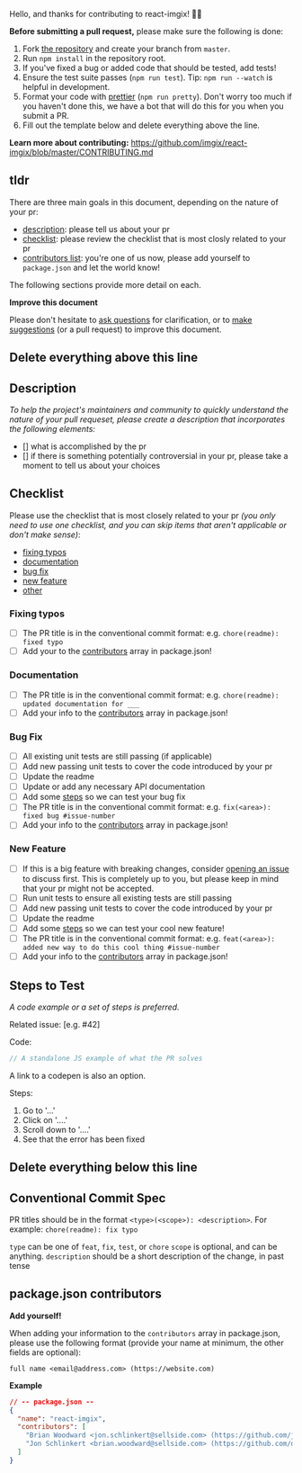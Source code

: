 Hello, and thanks for contributing to react-imgix! 🎉🙌

**Before submitting a pull request,** please make sure the following is done:

1.  Fork [the repository](https://github.com/imgix/react-imgix) and create your branch from `master`.
2.  Run `npm install` in the repository root.
3.  If you've fixed a bug or added code that should be tested, add tests!
4.  Ensure the test suite passes (`npm run test`). Tip: `npm run --watch` is helpful in development.
5.  Format your code with [prettier](https://github.com/prettier/prettier) (`npm run pretty`). Don't worry too much if you haven't done this, we have a bot that will do this for you when you submit a PR.
6.  Fill out the template below and delete everything above the line.

**Learn more about contributing:** https://github.com/imgix/react-imgix/blob/master/CONTRIBUTING.md

## tldr

There are three main goals in this document, depending on the nature of your pr:

- [description](#description): please tell us about your pr
- [checklist](#checklist): please review the checklist that is most closly related to your pr
- [contributors list](#packagejson-contributors): you're one of us now, please add yourself to `package.json` and let the world know!

The following sections provide more detail on each.

**Improve this document**

Please don't hesitate to [ask questions][issues] for clarification, or to [make suggestions][issues] (or a pull request) to improve this document.

## Delete everything above this line

## Description

_To help the project's maintainers and community to quickly understand the nature of your pull requeset, please create a description that incorporates the following elements:_

- [] what is accomplished by the pr
- [] if there is something potentially controversial in your pr, please take a moment to tell us about your choices

## Checklist

Please use the checklist that is most closely related to your pr _(you only need to use one checklist, and you can skip items that aren't applicable or don't make sense)_:

- [fixing typos]()
- [documentation]()
- [bug fix]()
- [new feature]()
- [other]()

### Fixing typos

- [ ] The PR title is in the conventional commit format: e.g. `chore(readme): fixed typo`
- [ ] Add your to the [contributors](#packagejson-contributors) array in package.json!

### Documentation

- [ ] The PR title is in the conventional commit format: e.g. `chore(readme): updated documentation for ___`
- [ ] Add your info to the [contributors](#packagejson-contributors) array in package.json!

### Bug Fix

- [ ] All existing unit tests are still passing (if applicable)
- [ ] Add new passing unit tests to cover the code introduced by your pr
- [ ] Update the readme
- [ ] Update or add any necessary API documentation
- [ ] Add some [steps](#steps-to-test) so we can test your bug fix
- [ ] The PR title is in the conventional commit format: e.g. `fix(<area>): fixed bug #issue-number`
- [ ] Add your info to the [contributors](#packagejson-contributors) array in package.json!

### New Feature

- [ ] If this is a big feature with breaking changes, consider [opening an issue][issues] to discuss first. This is completely up to you, but please keep in mind that your pr might not be accepted.
- [ ] Run unit tests to ensure all existing tests are still passing
- [ ] Add new passing unit tests to cover the code introduced by your pr
- [ ] Update the readme
- [ ] Add some [steps](#steps-to-test) so we can test your cool new feature!
- [ ] The PR title is in the conventional commit format: e.g. `feat(<area>): added new way to do this cool thing #issue-number`
- [ ] Add your info to the [contributors](#packagejson-contributors) array in package.json!

## Steps to Test

_A code example or a set of steps is preferred._

Related issue: [e.g. #42]

Code:

```js
// A standalone JS example of what the PR solves
```

A link to a codepen is also an option.

Steps:

1.  Go to '...'
2.  Click on '....'
3.  Scroll down to '....'
4.  See that the error has been fixed

## Delete everything below this line

## Conventional Commit Spec

PR titles should be in the format `<type>(<scope>): <description>`. For example: `chore(readme): fix typo`

`type` can be one of `feat`, `fix`, `test`, or `chore`
`scope` is optional, and can be anything.
`description` should be a short description of the change, in past tense

## package.json contributors

**Add yourself!**

When adding your information to the `contributors` array in package.json, please use the following format (provide your name at minimum, the other fields are optional):

```
full name <email@address.com> (https://website.com)
```

**Example**

```json
// -- package.json --
{
  "name": "react-imgix",
  "contributors": [
    "Brian Woodward <jon.schlinkert@sellside.com> (https://github.com/jonschlinkert)",
    "Jon Schlinkert <brian.woodward@sellside.com> (https://github.com/doowb)"
  ]
}
```

[issues]: ../../issues
